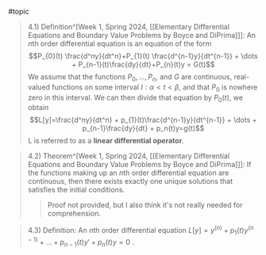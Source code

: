 #topic
>4.1) Definition^[Week 1, Spring 2024, [[Elementary Differential Equations and Boundary Value Problems by Boyce and DiPrima]]]: An $n$th order differential equation is an equation of the form $$P_{0}(t) \frac{d^ny}{dt^n}+P_{1}(t) \frac{d^{n-1}y}{dt^{n-1}} + \dots + P_{n-1}(t)\frac{dy}{dt}+P_{n}(t)y = G(t)$$We assume that the functions $P_0, \dots, P_n,$ and $G$ are continuous, real-valued functions on some interval $I: \alpha < t < \beta$, and that $P_0$ is nowhere zero in this interval. We can then divide that equation by $P_0(t)$, we obtain $$L[y]=\frac{d^ny}{dt^n} + p_{1}(t)\frac{d^{n-1}y}{dt^{n-1}} + \dots + p_{n-1}\frac{dy}{dt} + p_n(t)y=g(t)$$L is referred to as a **linear differential operator**. 

>4.2) Theorem^[Week 1, Spring 2024, [[Elementary Differential Equations and Boundary Value Problems by Boyce and DiPrima]]]: If the functions making up an $n$th order differential equation are continuous, then there exists exactly one unique solutions that satisfies the initial conditions. 
>>Proof not provided, but I also think it's not really needed for comprehension. 

>4.3) Definition: An $n$th order differential equation $L[y]=y^{(n)} + p_1(t)y^{(n-1)}+ \dots + p_{n-1}(t)y' + p_n(t)y =0$ .